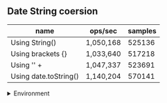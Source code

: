 ## Date String coersion

|name|ops/sec|samples|
|-|-|-|
|Using String()|1,050,168|525136|
|Using brackets {}|1,033,640|517218|
|Using '' + |1,047,337|523691|
|Using date.toString()|1,140,204|570141|


<details>
<summary>Environment</summary>

* __Machine:__ linux x64 | 4 vCPUs | 7.6GB Mem
* __Run:__ Thu Oct 10 2024 17:15:08 GMT+0000 (Coordinated Universal Time)
</details>

<!--
{"environment":{"platform":"linux","arch":"x64","cpus":4,"totalMemory":7.597896575927734},"benchmarks":[{"name":"Using String()","opsSec":1050168.4533904956,"samples":525136},{"name":"Using brackets {}","opsSec":1033640.1570302158,"samples":517218},{"name":"Using '' + ","opsSec":1047337.4818729955,"samples":523691},{"name":"Using date.toString()","opsSec":1140204.3292810896,"samples":570141}]}-->
